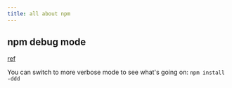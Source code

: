 ```yaml
---
title: all about npm
---
```



## npm debug mode

[ref](https://github.com/nodejs/docker-node/issues/1231)

You can switch to more verbose mode to see what's going on:
`npm install -ddd`
